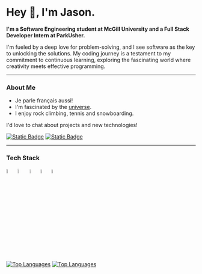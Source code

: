 <h1>Hey 👋, I'm Jason.</h1>

<b>I'm a Software Engineering student at McGill University and a Full Stack Developer Intern at ParkUsher.</b>
<br>
<p>
I'm fueled by a deep love for problem-solving, and I see software as the key to unlocking the solutions. My coding journey is a testament to my commitment to continuous learning, exploring the fascinating world where creativity meets effective programming.
</p>
<hr>
<h3>About Me</h3>
<ul>
  <li>Je parle français aussi!</li>
  <li>I'm fascinated by the <a href = "https://www.youtube.com/watch?v=FJB7gbjiJKw">universe</a>.</li>
  <li>I enjoy rock climbing, tennis and snowboarding.</li>
</ul>
<p>I'd love to chat about projects and new technologies!</p>
<a href = "https://www.linkedin.com/in/jasonrustom/"><img alt="Static Badge" src="https://img.shields.io/badge/LinkedIn-blue?style=flat-square&logo=LinkedIn"></a>
<a href = "mailto:jasonrustom04@gmail.com"><img alt="Static Badge" src="https://img.shields.io/badge/Email-white?style=flat-square&logo=Gmail"></a>
<hr>
<h3>Tech Stack</h3>
<div>
  <img src="https://cdn.jsdelivr.net/gh/devicons/devicon@latest/icons/java/java-original.svg" title="Java" alt="Java" width=5.2%/>
  <img src="https://cdn.jsdelivr.net/gh/devicons/devicon@latest/icons/python/python-original.svg" title="Python" alt="Python" width=5.5%/>
  <img src="https://cdn.jsdelivr.net/gh/devicons/devicon@latest/icons/html5/html5-original.svg" title="HTML" alt="HTML" width=5%/>
  <img src="https://cdn.jsdelivr.net/gh/devicons/devicon@latest/icons/css3/css3-original.svg" title="CSS" alt="CSS" width=5%/>
  <img src="https://cdn.jsdelivr.net/gh/devicons/devicon@latest/icons/react/react-original.svg" title="React" alt="React" width=5%/>
  <!--<img src="https://cdn.jsdelivr.net/gh/devicons/devicon@latest/icons/cplusplus/cplusplus-original.svg" title="C++" alt="C++" width=5%/>-->
</div>
<br>

[![Top Languages](https://github-readme-stats.vercel.app/api/top-langs/?username=jrustom&theme=vision-friendly-dark)](https://github.com/jrustom/github-readme-stats#gh-dark-mode-only)
[![Top Languages](https://github-readme-stats.vercel.app/api/top-langs/?username=jrustom&theme=swift)](https://github.com/jrustom/github-readme-stats#gh-light-mode-only)




<!--
[![Jason's GitHub stats](https://github-readme-stats.vercel.app/api?username=jrustom&hide=stars,prs,issues&show_icons=true&theme=vision-friendly-dark)](https://github.com/jrustom/github-readme-stats#gh-dark-mode-only)
[![Jason's GitHub stats](https://github-readme-stats.vercel.app/api?username=jrustom&hide=stars,prs,issues&show_icons=true&theme=swift)](https://github.com/jrustom/github-readme-stats#gh-light-mode-only)
-->

